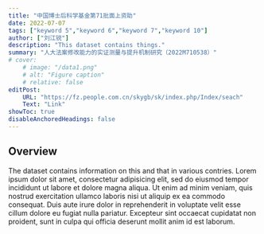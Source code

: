 ```yaml
---
title: "中国博士后科学基金第71批面上资助" 
date: 2022-07-07
tags: ["keyword 5","keyword 6","keyword 7","keyword 10"]
author: ["刘江锐"]
description: "This dataset contains things."
summary: "人大法案修改能力的实证测量与提升机制研究（2022M710538）"
# cover:
    # image: "/data1.png"
    # alt: "Figure caption"
    # relative: false
editPost:
    URL: "https://fz.people.com.cn/skygb/sk/index.php/Index/seach"
    Text: "Link"
showToc: true
disableAnchoredHeadings: false
---
```


## Overview

The dataset contains information on this and that in various contries. Lorem ipsum dolor sit amet, consectetur adipisicing elit, sed do eiusmod tempor incididunt ut labore et dolore magna aliqua. Ut enim ad minim veniam, quis nostrud exercitation ullamco laboris nisi ut aliquip ex ea commodo consequat. Duis aute irure dolor in reprehenderit in voluptate velit esse cillum dolore eu fugiat nulla pariatur. Excepteur sint occaecat cupidatat non
proident, sunt in culpa qui officia deserunt mollit anim id est laborum.
